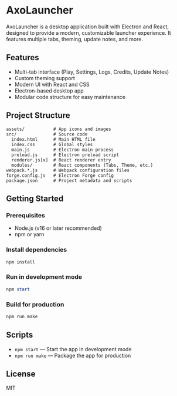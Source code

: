 # AxoLauncher

AxoLauncher is a desktop application built with Electron and React, designed to provide a modern, customizable launcher experience. It features multiple tabs, theming, update notes, and more.

## Features
- Multi-tab interface (Play, Settings, Logs, Credits, Update Notes)
- Custom theming support
- Modern UI with React and CSS
- Electron-based desktop app
- Modular code structure for easy maintenance

## Project Structure
```
assets/           # App icons and images
src/              # Source code
  index.html      # Main HTML file
  index.css       # Global styles
  main.js         # Electron main process
  preload.js      # Electron preload script
  renderer.js[x]  # React renderer entry
  modules/        # React components (Tabs, Theme, etc.)
webpack.*.js      # Webpack configuration files
forge.config.js   # Electron Forge config
package.json      # Project metadata and scripts
```

## Getting Started

### Prerequisites
- Node.js (v16 or later recommended)
- npm or yarn

### Install dependencies
```powershell
npm install
```

### Run in development mode
```powershell
npm start
```

### Build for production
```powershell
npm run make
```

## Scripts
- `npm start` — Start the app in development mode
- `npm run make` — Package the app for production

## License
MIT
